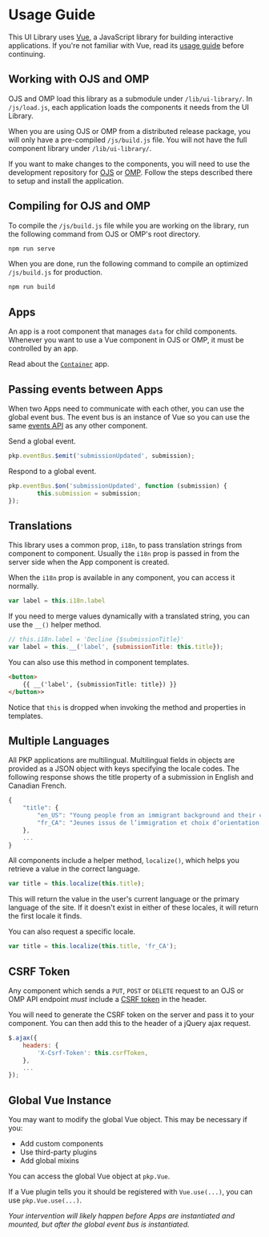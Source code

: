 # Usage Guide

This UI Library uses [Vue](https://vuejs.org/), a JavaScript library for building interactive applications. If you're not familiar with Vue, read its [usage guide](https://vuejs.org/v2/guide/) before continuing.

## Working with OJS and OMP

OJS and OMP load this library as a submodule under `/lib/ui-library/`. In `/js/load.js`, each application loads the components it needs from the UI Library.

When you are using OJS or OMP from a distributed release package, you will only have a pre-compiled `/js/build.js` file. You will not have the full component library under `/lib/ui-library/`.

If you want to make changes to the components, you will need to use the development repository for [OJS](https://github.com/pkp/ojs) or [OMP](https://github.com/pkp/omp). Follow the steps described there to setup and install the application.

## Compiling for OJS and OMP

To compile the `/js/build.js` file while you are working on the library, run the following command from OJS or OMP's root directory.

```bash
npm run serve
```

When you are done, run the following command to compile an optimized `/js/build.js` for production.

```bash
npm run build
```

## Apps

An app is a root component that manages `data` for child components. Whenever you want to use a Vue component in OJS or OMP, it must be controlled by an app.

Read about the [`Container`](/#/pages/container) app.

## Passing events between Apps

When two Apps need to communicate with each other, you can use the global event bus. The event bus is an instance of Vue so you can use the same [events API](https://vuejs.org/v2/api/#Instance-Methods-Events) as any other component.

Send a global event.

```js
pkp.eventBus.$emit('submissionUpdated', submission);
```

Respond to a global event.

```js
pkp.eventBus.$on('submissionUpdated', function (submission) {
		this.submission = submission;
});
```

## Translations

This library uses a common prop, `i18n`, to pass translation strings from component to component. Usually the `i18n` prop is passed in from the server side when the App component is created.

When the `i18n` prop is available in any component, you can access it normally.

```js
var label = this.i18n.label
```

If you need to merge values dynamically with a translated string, you can use the `__()` helper method.

```js
// this.i18n.label = 'Decline {$submissionTitle}'
var label = this.__('label', {submissionTitle: this.title});
```

You can also use this method in component templates.

```html
<button>
	{{ __('label', {submissionTitle: title}) }}
</button>>
```

Notice that `this` is dropped when invoking the method and properties in templates.

## Multiple Languages

All PKP applications are multilingual. Multilingual fields in objects are provided as a JSON object with keys specifying the locale codes. The following response shows the title property of a submission in English and Canadian French.

```js
{
	"title": {
		"en_US": "Young people from an immigrant background and their choice of post-secondary orientation in Montreal",
		"fr_CA": "Jeunes issus de l’immigration et choix d’orientation au postsecondaire à Montréal"
	},
	...
}
```

All components include a helper method, `localize()`, which helps you retrieve a value in the correct language.

```js
var title = this.localize(this.title);
```

This will return the value in the user's current language or the primary language of the site. If it doesn't exist in either of these locales, it will return the first locale it finds.

You can also request a specific locale.

```js
var title = this.localize(this.title, 'fr_CA');
```

## CSRF Token

Any component which sends a `PUT`, `POST` or `DELETE` request to an OJS or OMP API endpoint _must_ include a [CSRF token](https://en.wikipedia.org/wiki/Cross-site_request_forgery) in the header.

You will need to generate the CSRF token on the server and pass it to your component. You can then add this to the header of a jQuery ajax request.

```js
$.ajax({
	headers: {
		'X-Csrf-Token': this.csrfToken,
	},
	...
});
```

## Global Vue Instance

You may want to modify the global Vue object. This may be necessary if you:

- Add custom components
- Use third-party plugins
- Add global mixins

You can access the global Vue object at `pkp.Vue`.

If a Vue plugin tells you it should be registered with `Vue.use(...)`, you can use `pkp.Vue.use(...)`.

*Your intervention will likely happen before Apps are instantiated and mounted, but after the global event bus is instantiated.*
